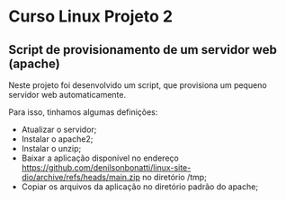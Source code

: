 # Curso Linux Projeto 2

## Script de provisionamento de um servidor web (apache)

Neste projeto foi desenvolvido um script, que provisiona um pequeno servidor web automaticamente.

Para isso, tinhamos algumas definições:

- Atualizar o servidor;
- Instalar o apache2;
- Instalar o unzip;
- Baixar a aplicação disponível no endereço https://github.com/denilsonbonatti/linux-site-dio/archive/refs/heads/main.zip no diretório /tmp;
- Copiar os arquivos da aplicação no diretório padrão do apache;
